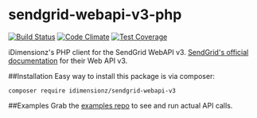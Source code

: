 # sendgrid-webapi-v3-php
[![Build Status](https://travis-ci.org/idimensionz/sendgrid-webapi-v3-php.svg?branch=master)](https://travis-ci.org/idimensionz/sendgrid-webapi-v3-php) [![Code Climate](https://codeclimate.com/github/idimensionz/sendgrid-webapi-v3-php/badges/gpa.svg)](https://codeclimate.com/github/idimensionz/sendgrid-webapi-v3-php) [![Test Coverage](https://codeclimate.com/github/idimensionz/sendgrid-webapi-v3-php/badges/coverage.svg)](https://codeclimate.com/github/idimensionz/sendgrid-webapi-v3-php/coverage)

iDimensionz's PHP client for the SendGrid WebAPI v3.
[SendGrid's official documentation](https://sendgrid.com/docs/API_Reference/Web_API_v3/index.html) for their Web API v3.

##Installation
Easy way to install this package is via composer:

    composer require idimensionz/sendgrid-webapi-v3

##Examples
Grab the [examples repo](https://github.com/idimensionz/sendgrid-webapi-v3-examples) to see and run actual API calls.
